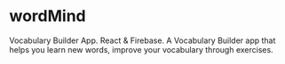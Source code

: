 # wordMind
Vocabulary Builder App. React &amp; Firebase.
A Vocabulary Builder app that helps you learn new words, improve your vocabulary through exercises.
